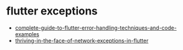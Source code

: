 # flutter exceptions

- [complete-guide-to-flutter-error-handling-techniques-and-code-examples](https://medium.com/@parthbhanderi01/complete-guide-to-flutter-error-handling-techniques-and-code-examples-37414dd0992f)
- [thriving-in-the-face-of-network-exceptions-in-flutter](https://www.dhiwise.com/post/thriving-in-the-face-of-network-exceptions-in-flutter)